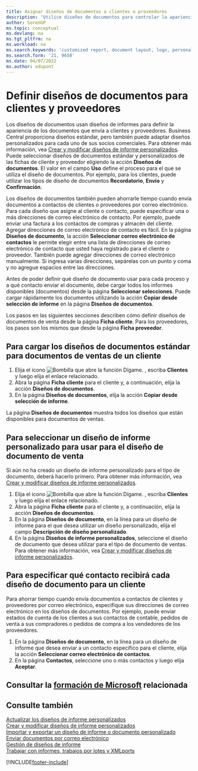 ```yaml
---
title: Asignar diseños de documentos a clientes o proveedores
description: 'Utilice diseños de documentos para controlar la apariencia y el formato de documentos, como facturas y pedidos, que envía a clientes y proveedores.'
author: SorenGP
ms.topic: conceptual
ms.devlang: na
ms.tgt_pltfrm: na
ms.workload: na
ms.search.keywords: 'customized report, document layout, logo, personalize'
ms.search.form: '21, 9650'
ms.date: 04/07/2022
ms.author: edupont
---
```

# <a name="define-document-layouts-for-customers-and-vendors"></a><a name="define-document-layouts-for-customers-and-vendors"></a><a name="define-document-layouts-for-customers-and-vendors"></a>Definir diseños de documentos para clientes y proveedores

Los diseños de documentos usan diseños de informes para definir la apariencia de los documentos que envía a clientes y proveedores. Business Central proporciona diseños estándar, pero también puede adaptar diseños personalizados para cada uno de sus socios comerciales. Para obtener más información, vea [Crear y modificar diseños de informe personalizados](ui-how-create-custom-report-layout.md). Puede seleccionar diseños de documentos estándar y personalizados de las fichas de cliente y proveedor eligiendo la acción **Diseños de documentos**. El valor en el campo **Uso** define el proceso para el que se utiliza el diseño de documentos. Por ejemplo, para los clientes, puede utilizar los tipos de diseño de documentos **Recordatorio**, **Envío** y **Confirmación**.

Los diseños de documentos también pueden ahorrarle tiempo cuando envía documentos a contactos de clientes o proveedores por correo electrónico. Para cada diseño que asigne al cliente o contacto, puede especificar una o más direcciones de correo electrónico de contacto. Por ejemplo, puede enviar una factura a los contactos de compras y almacén del cliente. Agregar direcciones de correo electrónico de contacto es fácil. En la página **Diseños de documento**, la acción **Seleccionar correo electrónico de contactos** le permite elegir entre una lista de direcciones de correo electrónico de contacto que usted haya registrado para el cliente o proveedor. También puede agregar direcciones de correo electrónico manualmente. Si ingresa varias direcciones, sepárelas con un punto y coma y no agregue espacios entre las direcciones.

Antes de poder definir qué diseño de documento usar para cada proceso y a qué contacto enviar el documento, debe cargar todos los informes disponibles (documentos) desde la página **Seleccionar selecciones**. Puede cargar rápidamente los documentos utilizando la acción **Copiar desde selección de informe** en la página **Diseños de documentos**.

Los pasos en las siguientes secciones describen cómo definir diseños de documentos de venta desde la página **Ficha cliente**. Para los proveedores, los pasos son los mismos que desde la página **Ficha proveedor**.

## <a name="to-load-the-standard-document-layouts-for-sales-documents-for-a-customer"></a><a name="to-load-the-standard-document-layouts-for-sales-documents-for-a-customer"></a><a name="to-load-the-standard-document-layouts-for-sales-documents-for-a-customer"></a>Para cargar los diseños de documentos estándar para documentos de ventas de un cliente

1. Elija el icono ![Bombilla que abre la función Dígame.](media/ui-search/search_small.png "Dígame qué desea hacer") , escriba **Clientes** y luego elija el enlace relacionado.
2. Abra la página **Ficha cliente** para el cliente y, a continuación, elija la acción **Diseños de documentos**.
3. En la página **Diseños de documentos**, elija la acción **Copiar desde selección de informe**.

La página **Diseños de documentos** muestra todos los diseños que están disponibles para documentos de ventas. 

## <a name="to-select-a-custom-report-layout-to-use-for-the-sales-document-layout"></a><a name="to-select-a-custom-report-layout-to-use-for-the-sales-document-layout"></a><a name="to-select-a-custom-report-layout-to-use-for-the-sales-document-layout"></a>Para seleccionar un diseño de informe personalizado para usar para el diseño de documento de venta

Si aún no ha creado un diseño de informe personalizado para el tipo de documento, deberá hacerlo primero. Para obtener más información, vea [Crear y modificar diseños de informe personalizados](ui-how-create-custom-report-layout.md).

1. Elija el icono ![Bombilla que abre la función Dígame.](media/ui-search/search_small.png "Dígame qué desea hacer") , escriba **Clientes** y luego elija el enlace relacionado.
2. Abra la página **Ficha cliente** para el cliente y, a continuación, elija la acción **Diseños de documentos**.
3. En la página **Diseños de documento**, en la línea para un diseño de informe para el que desea utilizar un diseño personalizado, elija el campo **Descripción de diseño personalizado**.
4. En la página **Diseños de informe personalizados**, seleccione el diseño de documento que desea utilizar para el tipo de documento de ventas. Para obtener más información, vea [Crear y modificar diseños de informe personalizados](ui-how-create-custom-report-layout.md).

## <a name="to-specify-which-contact-will-receive-which-document-layout-for-a-customer"></a><a name="to-specify-which-contact-will-receive-which-document-layout-for-a-customer"></a><a name="to-specify-which-contact-will-receive-which-document-layout-for-a-customer"></a>Para especificar qué contacto recibirá cada diseño de documento para un cliente

Para ahorrar tiempo cuando envía documentos a contactos de clientes y proveedores por correo electrónico, especifique sus direcciones de correo electrónico en los diseños de documentos. Por ejemplo, puede enviar estados de cuenta de los clientes a sus contactos de contable, pedidos de venta a sus compradores o pedidos de compra a los vendedores de los proveedores.

1. En la página **Diseños de documento**, en la línea para un diseño de informe que desea enviar a un contacto específico para el cliente, elija la acción **Seleccionar correo electrónico de contactos**.
2. En la página **Contactos**, seleccione uno o más contactos y luego elija **Aceptar**.

## <a name="see-related-microsoft-training"></a><a name="see-related-microsoft-training"></a><a name="see-related-microsoft-training"></a>Consultar la [formación de Microsoft](/training/modules/change-documents-dynamics-365-business-central/) relacionada

## <a name="see-also"></a><a name="see-also"></a><a name="see-also"></a>Consulte también

[Actualizar los diseños de informe personalizados](ui-update-report-layouts.md)  
[Crear y modificar diseños de informe personalizados](ui-how-create-custom-report-layout.md)  
[Importar y exportar un diseño de informe o documento personalizado](ui-how-import-and-export-report-layout.md)  
[Enviar documentos por correo electrónico](ui-how-send-documents-email.md)  
[Gestión de diseños de informe](ui-manage-report-layouts.md)  
[Trabajar con informes, trabajos por lotes y XMLports](ui-work-report.md)  


[!INCLUDE[footer-include](includes/footer-banner.md)]
